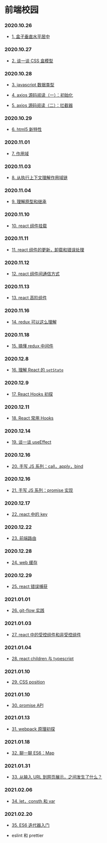 <!--
 * @Author: tkiddo
 * @Date: 2020-11-02 08:43:42
 * @LastEditors: tkiddo
 * @LastEditTime: 2021-02-20 10:35:31
 * @Description:
-->

# 前端校园



### 2020.10.26

- [1. 盒子垂直水平居中](https://github.com/tkiddo/front-end-interview/blob/main/docs/box-center.md)

### 2020.10.27

- [2. 谈一谈 CSS 盒模型](https://github.com/tkiddo/front-end-interview/blob/main/docs/box-model.md)

### 2020.10.28

- [3. javascript 数据类型](https://github.com/tkiddo/front-end-interview/blob/main/docs/js-datatype.md)

- [4. axios 源码阅读（一）：初始化](https://github.com/tkiddo/front-end-interview/blob/main/docs/axios-init.md)

- [5. axios 源码阅读（二）：拦截器](https://github.com/tkiddo/front-end-interview/blob/main/docs/axios-interceptor.md)

### 2020.10.29

- [6. html5 新特性](https://github.com/tkiddo/front-end-interview/blob/main/docs/html5-new.md)

### 2020.11.01

- [7. 作用域](https://github.com/tkiddo/front-end-interview/blob/main/docs/scope.md)

### 2020.11.03

- [8. 从执行上下文理解作用域链](https://github.com/tkiddo/front-end-interview/blob/main/docs/scope-chain.md)

### 2020.11.04

- [9. 理解原型和继承](https://github.com/tkiddo/front-end-interview/blob/main/docs/prototype-inheritance.md)

### 2020.11.10

- [10. react 组件挂载](https://github.com/tkiddo/front-end-interview/blob/main/docs/react-component-mounting.md)

### 2020.11.11

- [11. react 组件的更新，卸载和错误处理](https://github.com/tkiddo/front-end-interview/blob/main/docs/react-component-update-unmount-error.md)

### 2020.11.12

- [12. react 组件间通信方式](https://github.com/tkiddo/front-end-interview/blob/main/docs/react-component-communation.md)

### 2020.11.13

- [13. react 高阶组件](https://github.com/tkiddo/front-end-interview/blob/main/docs/react-HOC.md)

### 2020.11.16

- [14. redux 可以这么理解](https://github.com/tkiddo/front-end-interview/blob/main/docs/redux-simple-understanding.md)

### 2020.11.18

- [15. 搞懂 redux 中间件](https://github.com/tkiddo/front-end-interview/blob/main/docs/redux-middleware.md)

### 2020.12.8

- [16. 理解 React 的 `setState`](https://github.com/tkiddo/front-end-interview/blob/main/docs/react-setState.md)

### 2020.12.9

- [17. React Hooks 初探](https://github.com/tkiddo/front-end-interview/blob/main/docs/react-hooks-primer.md)

### 2020.12.11

- [18. React 常用 Hooks](https://github.com/tkiddo/front-end-interview/blob/main/docs/react-common-hooks.md)

### 2020.12.14

- [19. 谈一谈 useEffect](https://github.com/tkiddo/front-end-interview/blob/main/docs/react-useEffect.md)

### 2020.12.16

- [20. 手写 JS 系列：call，apply，bind](https://github.com/tkiddo/front-end-interview/blob/main/docs/call-apply-bind.md)

### 2020.12.16

- [21. 手写 JS 系列：promise 实现](https://github.com/tkiddo/front-end-interview/blob/main/docs/promise.md)

### 2020.12.17

- [22. react 中的 key](https://github.com/tkiddo/front-end-interview/blob/main/docs/react-key.md)

### 2020.12.22

- [23. 前端路由](https://github.com/tkiddo/front-end-interview/blob/main/docs/router.md)

### 2020.12.28

- [24. web 缓存](https://github.com/tkiddo/front-end-interview/blob/main/docs/web-cache.md)

### 2020.12.29

- [25. react 错误捕获](https://github.com/tkiddo/front-end-interview/blob/main/docs/react-error.md)

### 2021.01.01

- [26. git-flow 实践](https://github.com/tkiddo/front-end-interview/blob/main/docs/git-flow.md)

### 2021.01.03

- [27. react 中的受控组件和非受控组件](https://github.com/tkiddo/front-end-interview/blob/main/docs/react-control.md)

### 2021.01.04

- [28. react children 与 typescript](https://github.com/tkiddo/front-end-interview/blob/main/docs/react-children-ts.md)

### 2021.01.10

- [29. CSS position](https://github.com/tkiddo/front-end-interview/blob/main/docs/css-position.md)

### 2021.01.10

- [30. promise API](https://github.com/tkiddo/front-end-interview/blob/main/docs/promise-api.md)

### 2021.01.13

- [31. webpack 原理初探](https://github.com/tkiddo/front-end-interview/blob/main/docs/webpack-wrok.md)

### 2021.01.18

- [32. 聊一聊 ES6：Map](https://github.com/tkiddo/front-end-interview/blob/main/docs/map.md)

### 2021.01.31

- [33. 从输入 URL 到网页展示，之间发生了什么？](https://github.com/tkiddo/front-end-interview/blob/main/docs/from-url-to-page.md)

### 2021.02.06

- [34. let，consth 和 var](https://github.com/tkiddo/front-end-interview/blob/main/docs/let-const-var.md)

### 2021.02.20

- [35. ES6 迭代器入门](https://github.com/tkiddo/front-end-interview/blob/main/docs/iterable.md)

- eslint 和 prettier
